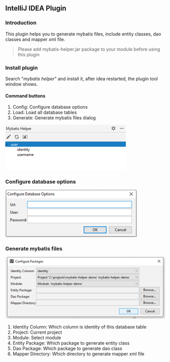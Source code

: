 ##  IntelliJ IDEA Plugin

### Introduction

This plugin helps you to generate mybatis files, include entity classes, dao classes and mapper xml file.

> Please add mybatis-helper.jar package to your module before using this plugin

### Install plugin

Search "*mybatis helper*" and install it, after idea restarted, the plugin tool window shows.

#### Command buttons

1. Config: Configure database options
2. Load: Load all database tables
3. Generate: Generate mybatis files dialog

![toolwindow](docs/pictures/toolwindow.png)

### Configure database options

![configure-database-options](docs/pictures/configure-database-options.png)

### Generate mybatis files

![configure-packages](docs/pictures/configure-packages.png)

1. Identity Column: Which column is identity of this database table
2. Project: Current project
3. Module: Select module
4. Entity Package: Which package to generate entity class
5. Dao Package: Which package to generate dao class
6. Mapper Directory: Which directory to generate mapper xml file